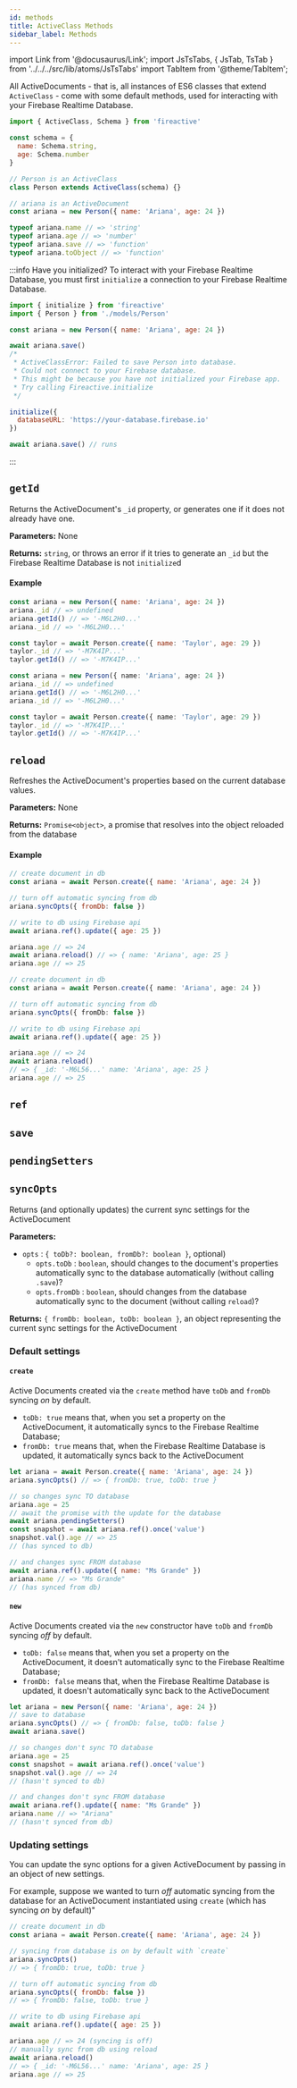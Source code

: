 ```yaml
---
id: methods
title: ActiveClass Methods
sidebar_label: Methods
---
```


import Link from '@docusaurus/Link';
import JsTsTabs, { JsTab, TsTab } from '../../../src/lib/atoms/JsTsTabs'
import TabItem from '@theme/TabItem';

All <Link to='/docs/api/active-document'>ActiveDocuments</Link> - that is, all instances of ES6 classes that extend `ActiveClass` - come with some default methods, used for interacting with your Firebase Realtime Database.

```js
import { ActiveClass, Schema } from 'fireactive'

const schema = {
  name: Schema.string,
  age: Schema.number
}

// Person is an ActiveClass
class Person extends ActiveClass(schema) {}

// ariana is an ActiveDocument
const ariana = new Person({ name: 'Ariana', age: 24 })

typeof ariana.name // => 'string'
typeof ariana.age // => 'number'
typeof ariana.save // => 'function'
typeof ariana.toObject // => 'function'
```

:::info Have you initialized?
To interact with your Firebase Realtime Database, you must first `initialize` a connection to your Firebase Realtime Database.

```js
import { initialize } from 'fireactive'
import { Person } from './models/Person'

const ariana = new Person({ name: 'Ariana', age: 24 })

await ariana.save()
/*
 * ActiveClassError: Failed to save Person into database.
 * Could not connect to your Firebase database.
 * This might be because you have not initialized your Firebase app.
 * Try calling Fireactive.initialize
 */

initialize({
  databaseURL: 'https://your-database.firebase.io'
})

await ariana.save() // runs
```
:::

## `getId`
Returns the ActiveDocument's `_id` property, or generates one if it does not already have one.

**Parameters:**
None

**Returns:** `string`, or throws an error if it tries to generate an `_id`  but the Firebase Realtime Database is not `initialize`d

#### Example
<JsTsTabs>
<TabItem value='js'>

```js
const ariana = new Person({ name: 'Ariana', age: 24 })
ariana._id // => undefined
ariana.getId() // => '-M6L2H0...'
ariana._id // => '-M6L2H0...'

const taylor = await Person.create({ name: 'Taylor', age: 29 })
taylor._id // => '-M7K4IP...'
taylor.getId() // => '-M7K4IP...'
```

</TabItem>
<TabItem value='ts'>

```ts
const ariana = new Person({ name: 'Ariana', age: 24 })
ariana._id // => undefined
ariana.getId() // => '-M6L2H0...'
ariana._id // => '-M6L2H0...'

const taylor = await Person.create({ name: 'Taylor', age: 29 })
taylor._id // => '-M7K4IP...'
taylor.getId() // => '-M7K4IP...'
```

</TabItem>
</JsTsTabs>

## `reload`
Refreshes the ActiveDocument's properties based on the current database values.

**Parameters:**
None

**Returns:** `Promise<object>`, a promise that resolves into the object reloaded from the database

#### Example
<JsTsTabs>
<TabItem value='js'>

```js
// create document in db
const ariana = await Person.create({ name: 'Ariana', age: 24 })

// turn off automatic syncing from db
ariana.syncOpts({ fromDb: false })

// write to db using Firebase api
await ariana.ref().update({ age: 25 })

ariana.age // => 24
await ariana.reload() // => { name: 'Ariana', age: 25 }
ariana.age // => 25
```

</TabItem>
<TabItem value='ts'>

```ts
// create document in db
const ariana = await Person.create({ name: 'Ariana', age: 24 })

// turn off automatic syncing from db
ariana.syncOpts({ fromDb: false })

// write to db using Firebase api
await ariana.ref().update({ age: 25 })

ariana.age // => 24
await ariana.reload()
// => { _id: '-M6L56...' name: 'Ariana', age: 25 }
ariana.age // => 25
```

</TabItem>
</JsTsTabs>

## `ref`

## `save`

## `pendingSetters`

## `syncOpts`
Returns (and optionally updates) the current sync settings for the ActiveDocument

**Parameters:**
- `opts` : `{ toDb?: boolean, fromDb?: boolean }`, optional)
  - `opts.toDb` : `boolean`, should changes to the document's properties automatically sync to the database automatically (without calling `.save`)?
  - `opts.fromDb` : `boolean`, should changes from the database automatically sync to the document (without calling `reload`)?

**Returns:** `{ fromDb: boolean, toDb: boolean }`, an object representing the current sync settings for the ActiveDocument

### Default settings
#### `create`
Active Documents created via the `create` method have `toDb` and `fromDb` syncing *on* by default.
* `toDb: true` means that, when you set a property on the ActiveDocument, it automatically syncs to the Firebase Realtime Database;
* `fromDb: true` means that, when the Firebase Realtime Database is updated, it automatically syncs back to the ActiveDocument
```js
let ariana = await Person.create({ name: 'Ariana', age: 24 })
ariana.syncOpts() // => { fromDb: true, toDb: true }

// so changes sync TO database
ariana.age = 25
// await the promise with the update for the database
await ariana.pendingSetters()
const snapshot = await ariana.ref().once('value')
snapshot.val().age // => 25
// (has synced to db)

// and changes sync FROM database
await ariana.ref().update({ name: "Ms Grande" })
ariana.name // => "Ms Grande"
// (has synced from db)
```

#### `new`
Active Documents created via the `new` constructor have `toDb` and `fromDb` syncing *off* by default.
* `toDb: false` means that, when you set a property on the ActiveDocument, it doesn't automatically sync to the Firebase Realtime Database;
* `fromDb: false` means that, when the Firebase Realtime Database is updated, it doesn't automatically sync back to the ActiveDocument
```js
let ariana = new Person({ name: 'Ariana', age: 24 })
// save to database
ariana.syncOpts() // => { fromDb: false, toDb: false }
await ariana.save()

// so changes don't sync TO database
ariana.age = 25
const snapshot = await ariana.ref().once('value')
snapshot.val().age // => 24
// (hasn't synced to db)

// and changes don't sync FROM database
await ariana.ref().update({ name: "Ms Grande" })
ariana.name // => "Ariana"
// (hasn't synced from db)
```

### Updating settings
You can update the sync options for a given ActiveDocument by passing in an object of new settings.

For example, suppose we wanted to turn *off* automatic syncing from the database for an ActiveDocument instantiated using `create` (which has syncing *on* by default)"

```js
// create document in db
const ariana = await Person.create({ name: 'Ariana', age: 24 })

// syncing from database is on by default with `create`
ariana.syncOpts()
// => { fromDb: true, toDb: true }

// turn off automatic syncing from db
ariana.syncOpts({ fromDb: false })
// => { fromDb: false, toDb: true }

// write to db using Firebase api
await ariana.ref().update({ age: 25 })

ariana.age // => 24 (syncing is off)
// manually sync from db using reload
await ariana.reload()
// => { _id: '-M6L56...' name: 'Ariana', age: 25 }
ariana.age // => 25
```

